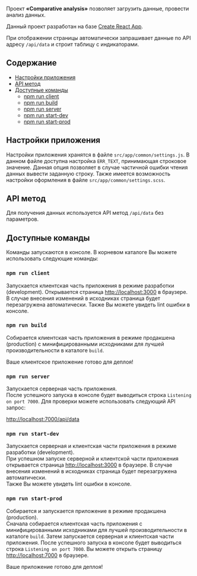 Проект **«Comparative analysis»** позволяет загрузить данные, провести анализ данных.

Данный проект разработан на базе [Create React App](https://github.com/facebookincubator/create-react-app).

При отображении страницы автоматически запрашивает данные по API адресу `/api/data` и строит таблицу с индикаторами.

## Содержание

- [Настройки приложения](#Настройки-приложения)
- [API метод](#API-метод)
- [Доступные команды](#Доступные-команды)
  - [npm run client](#npm-run-client)
  - [npm run build](#npm-run-build)
  - [npm run server](#npm-run-server)
  - [npm run start-dev](#npm-run-start-dev)
  - [npm run start-prod](#npm-run-start-prod)

## Настройки приложения

Настройки приложения хранятся в файле `src/app/common/settings.js`. В данном файле доступна настройка
 `ERR_TEXT`, принимающая строковое значение. Данная опция позволяет в случае частичной ошибки чтения данных вывести заданную строку.
 Также имеется возможность настройки оформления в файле `src/app/common/settings.scss`.

## API метод

Для получения данных используется API метод `/api/data` без параметров.

## Доступные команды

Команды запускаются в консоле. В корневом каталоге Вы можете использовать следующие команды:

### `npm run client`

Запускается клиентская часть приложения в режиме разработки (development). Открывается страница [http://localhost:3000](http://localhost:3000) в браузере.<br>
В случае внесения изменений в исходниках страница будет перезагружена автоматически. Также Вы можете увидеть lint ошибки в консоле. 

### `npm run build`

Собирается клиентская часть приложения в режиме продакшена (production) с минифицированными исходниками для лучшей производительности в каталоге `build`.<br>

Ваше клиентское приложение готово для деплоя!

### `npm run server`

Запускается серверная часть приложения.<br>
После успешного запуска в консоле будет выводиться строка `Listening on port 7000`. Для проверки можете использовать следующий API запрос:

[http://localhost:7000/api/data](http://localhost:7000/api/data)

### `npm run start-dev`

Запускается серверная и клиентская части приложения в режиме разработки (development).<br>
При успешном запуске серверной и клиентской части приложения открывается страница [http://localhost:3000](http://localhost:3000) в браузере.
В случае внесения изменений в исходниках страница будет перезагружена автоматически.<br>
Также Вы можете увидеть lint ошибки в консоле. 

### `npm run start-prod`

Собирается и запускается приложение в режиме продакшена (production).<br>
Сначала собирается клиентская часть приложения с минифицированными исходниками для лучшей производительности в каталоге `build`. Затем запускается серверная и клиентская части приложения. После успешного запуска в консоле будет выводиться строка `Listening on port 7000`. Вы можете открыть страницу [http://localhost:7000](http://localhost:7000) в браузере.<br>

Ваше приложение готово для деплоя!